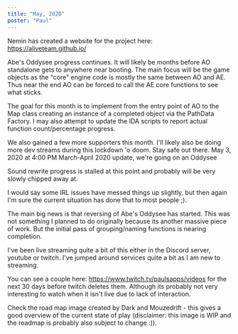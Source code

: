 ```yaml
---
title: "May, 2020"
poster: "Paul"
---
```


Nemin has created a website for the project here:  https://aliveteam.github.io/ 

Abe's Oddysee progress continues. It will likely be months before AO standalone gets to anywhere near booting. The main focus will be the game objects as the "core" engine code is mostly the same between AO and AE. Thus near the end AO can be forced to call the AE core functions to see what sticks.

The goal for this month is to implement from the entry point of AO to the Map class creating an instance of a completed object via the PathData Factory. I may also attempt to update the IDA scripts to report actual function count/percentage progress.

We also gained a few more supporters this month. I'll likely also be doing more dev streams   during this lockdown 'o doom. Stay safe out there.
May 3, 2020 at 4:00 PM
March-April 2020 update, we're going on an Oddysee

Sound rewrite progress is stalled at this point and probably will be very slowly chipped away at.

I would say some IRL issues have messed things up slightly, but then again I'm sure the current situation has done that to most people ;).

The main big news is that reversing of Abe's Oddysee has started. This was not something I planned to do originally because its another massive piece of work. But the initial pass of grouping/naming functions is nearing completion.

I've been live streaming quite a bit of this either in the Discord server, youtube or twitch. I've jumped around services quite a bit as I am new to streaming.

You can see a couple here:  https://www.twitch.tv/paulsapps/videos  for the next 30 days before twitch deletes them. Although its probably not very interesting to watch when it isn't live due to lack of interaction.

Check the road map image created by Dark and Mouzedrift - this gives a good overview of the current state of play (disclaimer: this image is WIP and the roadmap is probably also subject to change :)).

